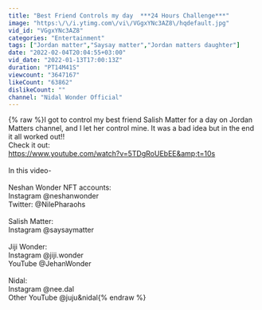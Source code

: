 ```yaml
---
title: "Best Friend Controls my day  ***24 Hours Challenge***"
image: "https:\/\/i.ytimg.com\/vi\/VGgxYNc3AZ8\/hqdefault.jpg"
vid_id: "VGgxYNc3AZ8"
categories: "Entertainment"
tags: ["Jordan matter","Saysay matter","Jordan matters daughter"]
date: "2022-02-04T20:04:55+03:00"
vid_date: "2022-01-13T17:00:13Z"
duration: "PT14M41S"
viewcount: "3647167"
likeCount: "63862"
dislikeCount: ""
channel: "Nidal Wonder Official"
---
```

{% raw %}I got to control my best friend Salish Matter for a day on Jordan Matters channel, and I let her control mine. It was a bad idea but in the end it all worked out!! <br />Check it out:<br /><a rel="nofollow" target="blank" href="https://www.youtube.com/watch?v=5TDgRoUEbEE&amp;t=10s">https://www.youtube.com/watch?v=5TDgRoUEbEE&amp;t=10s</a><br /><br />In this video-<br /><br />Neshan Wonder NFT accounts:<br />Instagram @neshanwonder<br />Twitter: @NilePharaohs<br /><br />Salish Matter:<br />Instagram @saysaymatter<br /><br />Jiji Wonder:<br />Instagram @jiji.wonder<br />YouTube @JehanWonder<br /><br />Nidal:<br />Instagram @nee.dal<br />Other YouTube @juju&amp;nidal{% endraw %}
